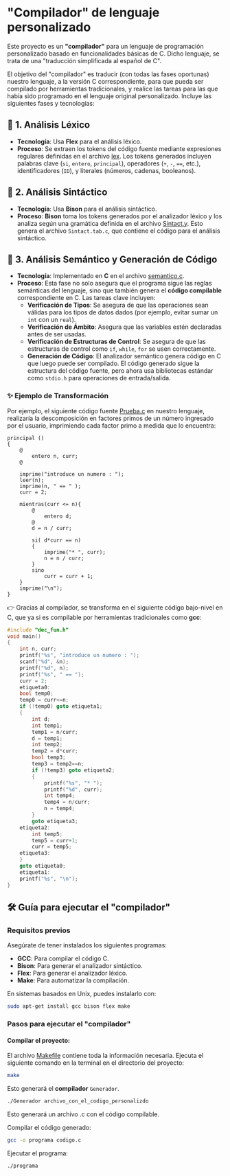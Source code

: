 # "Compilador" de lenguaje personalizado

Este proyecto es un **"compilador"** para un lenguaje de programación personalizado basado en funcionalidades básicas de C. Dicho lenguaje, se trata de una "traducción simplificada al español de C".

El objetivo del "compilador" es traducir (con todas las fases oportunas) nuestro lenguaje, a la versión C correspondiente, para que pueda ser compilado por herramientas tradicionales, y realice las tareas para las que había sido programado en el lenguaje original personalizado. Incluye las siguientes fases y tecnologías:

## 🔎 1. **Análisis Léxico**

- **Tecnología**: Usa **Flex** para el análisis léxico.
- **Proceso**: Se extraen los tokens del código fuente mediante expresiones regulares definidas en el archivo [lex](lex). Los tokens generados incluyen palabras clave (`si`, `entero`, `principal`), operadores (`+`, `-`, `==`, etc.), identificadores (`ID`), y literales (números, cadenas, booleanos).

## 🔎 2. **Análisis Sintáctico**

- **Tecnología**: Usa **Bison** para el análisis sintáctico.
- **Proceso**: **Bison** toma los tokens generados por el analizador léxico y los analiza según una gramática definida en el archivo [Sintact.y](Sintact.y). Esto genera el archivo `Sintact.tab.c`, que contiene el código para el análisis sintáctico.

## 🔎 3. **Análisis Semántico y Generación de Código**

- **Tecnología**: Implementado en **C** en el archivo [semantico.c](semantico.c).
- **Proceso**: Esta fase no solo asegura que el programa sigue las reglas semánticas del lenguaje, sino que también genera el **código compilable** correspondiente en C. Las tareas clave incluyen:
  - **Verificación de Tipos**: Se asegura de que las operaciones sean válidas para los tipos de datos dados (por ejemplo, evitar sumar un `int` con un `real`).
  - **Verificación de Ámbito**: Asegura que las variables estén declaradas antes de ser usadas.
  - **Verificación de Estructuras de Control**: Se asegura de que las estructuras de control como `if`, `while`, `for` se usen correctamente.
  - **Generación de Código**: El analizador semántico genera código en C que luego puede ser compilado. El código generado sigue la estructura del código fuente, pero ahora usa bibliotecas estándar como `stdio.h` para operaciones de entrada/salida.

### ✨ Ejemplo de Transformación

Por ejemplo, el siguiente código fuente [Prueba.c](Prueba.c) en nuestro lenguaje, realizaría la descomposición en factores primos de un número ingresado por el usuario, imprimiendo cada factor primo a medida que lo encuentra:

```plaintext
principal ()
{
    @
        entero n, curr;
    @

    imprime("introduce un numero : ");
    leer(n);
    imprime(n, " == " );
    curr = 2;

    mientras(curr <= n){
        @
            entero d;
        @
        d = n / curr;

        si( d*curr == n)
        {
            imprime("* ", curr);
            n = n / curr;
        }
        sino
            curr = curr + 1;
    }
    imprime("\n");
}

```

👉 Gracias al compilador, se transforma en el siguiente código bajo-nivel en C, que ya si es compilable por herramientas tradicionales como **gcc**:

```c
#include "dec_fun.h" 
void main()
{
    int n, curr;
    printf("%s", "introduce un numero : ");
    scanf("%d", &n);
    printf("%d", n);
    printf("%s", " == ");
    curr = 2;
    etiqueta0:
    bool temp0;
    temp0 = curr<=n;
    if (!temp0) goto etiqueta1;
    {
        int d;
        int temp1;
        temp1 = n/curr;
        d = temp1;
        int temp2;
        temp2 = d*curr;
        bool temp3;
        temp3 = temp2==n;
        if (!temp3) goto etiqueta2;
        {
            printf("%s", "* ");
            printf("%d", curr);
            int temp4;
            temp4 = n/curr;
            n = temp4;
        }
        goto etiqueta3;
    etiqueta2:
        int temp5;
        temp5 = curr+1;
        curr = temp5;
    etiqueta3:
    }
    goto etiqueta0;
    etiqueta1:
    printf("%s", "\n");
}

```

## 🛠️ Guía para ejecutar el "compilador" 

### Requisitos previos

Asegúrate de tener instalados los siguientes programas:

- **GCC**: Para compilar el código C.
- **Bison**: Para generar el analizador sintáctico.
- **Flex**: Para generar el analizador léxico.
- **Make**: Para automatizar la compilación.

En sistemas basados en Unix, puedes instalarlo con:

```bash
sudo apt-get install gcc bison flex make
```

### Pasos para ejecutar el "compilador"
#### Compilar el proyecto:

El archivo [Makefile](makefile) contiene toda la información necesaria. Ejecuta el siguiente comando en la terminal en el directorio del proyecto:

```bash
make
```
Esto generará el **compilador** `Generador`.

```bash
./Generador archivo_con_el_codigo_personalizdo
````
Esto generará un archivo .c con el código compilable.

Compilar el código generado:

```bash
gcc -o programa codigo.c
```

Ejecutar el programa:

```bash
./programa
```
